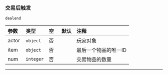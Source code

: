 ### 交易后触发

`dealend`

| 参数  | 类型      | 空   | 默认 | 注释                 |
| :---- | :-------- | :--- | :--- | :------------------- |
| actor | `object`  | 否   |      | 玩家对象             |
| item  | `object`  | 否   |      | 最后一个物品的唯一ID |
| num   | `integer` | 否   |      | 交易物品的数量       |
------------

